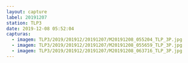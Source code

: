```yaml
---
layout: capture
label: 20191207
station: TLP3
date: 2019-12-08 05:52:04
capturas:
  - imagem: TLP3/2019/201912/20191207/M20191208_055204_TLP_3P.jpg
  - imagem: TLP3/2019/201912/20191207/M20191208_055659_TLP_3P.jpg
  - imagem: TLP3/2019/201912/20191207/M20191208_063716_TLP_3P.jpg
---
```

